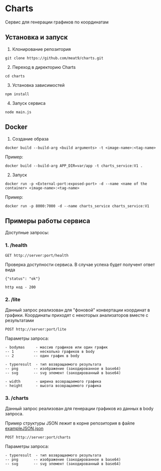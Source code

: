 # Charts

Сервис для генерации графиков по координатам <!-- описание репозитория -->

<!--Установка-->

## Установка и запуск

1. Клонирование репозитория

`git clone https://github.com/meat9/charts.git`

2. Переход в директорию Charts

`cd charts`

3. Установка зависимостей

`npm install`

4. Запуск сервиса

`node main.js`

<!--Docker-->

## Docker

1. Создание образа

`docker build --build-arg <build arguments> -t <image-name>:<tag-name>`

Пример:

`docker build --build-arg APP_DIR=var/app -t charts_service:V1 .`

2. Запуск

`docker run -p <External-port:exposed-port> -d --name <name of the container> <image-name>:<tag-name>`

Пример:

`docker run -p 8000:7000 -d --name charts_service charts_service:V1`

<!--Примеры работы сервиса-->

## Примеры работы сервиса

Доступные запросы:

### 1. /health

`GET http://server:port/health`

Проверка доступности сервиса. В случае успеха будет получент ответ вида

    {"status": "ok"}

    http код - 200

### 2. /lite

Данный запрос реализован для "фоновой" конвертации координат в графики. Координаты приходят с некоторых анализаторов вместе с результатами

`POST http://server:port/lite`

Параметры запроса:

    - bodymas     - массив графиков или один график
    -- 1         -- несколько графиков в body
    -- 2         -- один график в body

    - typeresult  - тип возвращаемого результата
    -- png       -- изображение (закодированное в base64)
    -- svg       -- svg элемент (закодированный в base64)

    - width       - ширина возвращаемого графика
    - height      - высота возвращаемого графика

### 3. /charts

Данный запрос реализован для генерации графиков из данных в body запроса.

Пример структуры JSON лежит в корне репозитория в файле [exampleJSON.json](https://gitlab.sparm.com/qms/dep7/charts/-/blob/main/exampleJSON.json)

`POST http://server:port/charts`

Параметры запроса:

    - typeresult  - тип возвращаемого результата
    -- png       -- изображение (закодированное в base64)
    -- svg       -- svg элемент (закодированный в base64)
